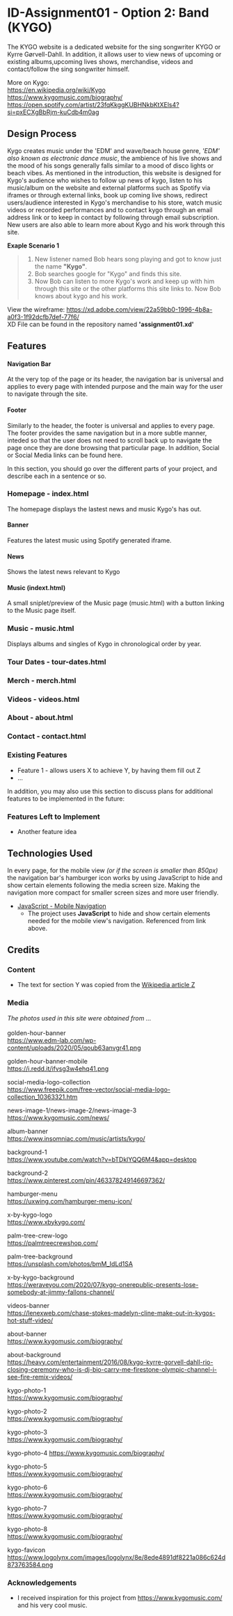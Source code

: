 # ID-Assignment01 - Option 2: Band (KYGO)
The KYGO website is a dedicated website for the sing songwriter KYGO or Kyrre Gørvell-Dahll. In addition, it allows user to view news of upcoming or existing albums,upcoming lives shows, merchandise, videos and contact/follow the sing songwriter himself.

More on Kygo:<br>
https://en.wikipedia.org/wiki/Kygo<br>
https://www.kygomusic.com/biography/<br>
https://open.spotify.com/artist/23fqKkggKUBHNkbKtXEls4?si=pxECXgBbRjm-kuCdb4m0ag

## Design Process
Kygo creates music under the 'EDM' and wave/beach house genre, *'EDM' also known as electronic dance music*, the ambience of his live shows and the mood of his songs generally falls similar to a mood of disco lights or beach vibes. As mentioned in the introduction, this website is designed for Kygo's audience who wishes to follow up news of kygo, listen to his music/album on the website and external platforms such as Spotify via iframes or through external links, book up coming live shows, redirect users/audience interested in Kygo's merchandise to his store, watch music videos or recorded performances and to contact kygo through an email address link or to keep in contact by following through email subscription. New users are also able to learn more about Kygo and his work through this site.

**Exaple Scenario 1**
>  1. New listener named Bob hears song playing and got to know just the name **"Kygo"**.<br>
>  2. Bob searches google for "Kygo" and finds this site.<br>
>  3. Now Bob can listen to more Kygo's work and keep up with him through this site or the other platforms this site links to. Now Bob knows about kygo and his work.<br>

View the wireframe: https://xd.adobe.com/view/22a59bb0-1996-4b8a-a0f3-1f92dcfb7def-77f6/<br>
XD File can be found in the repository named **'assignment01.xd'**

## Features
#### Navigation Bar
At the very top of the page or its header, the navigation bar is universal and applies to every page with intended purpose and the main way for the user to navigate through the site.

#### Footer
Similarly to the header, the footer is universal and applies to every page. The footer provides the same navigation but in a more subtle manner, inteded so that the user does not need to scroll back up to navigate the page once they are done browsing that particular page. In addition, Social or Social Media links can be found here.

In this section, you should go over the different parts of your project, and describe each in a sentence or so.
### Homepage - index.html
The homepage displays the lastest news and music Kygo's has out.
#### Banner
Features the latest music using Spotify generated iframe.
#### News
Shows the latest news relevant to Kygo
#### Music (indext.html)
A small sniplet/preview of the Music page (music.html) with a button linking to the Music page itself.
### Music - music.html
Displays albums and singles of Kygo in chronological order by year.
### Tour Dates - tour-dates.html
### Merch - merch.html
### Videos - videos.html
### About - about.html
### Contact - contact.html


### Existing Features
- Feature 1 - allows users X to achieve Y, by having them fill out Z
- ...

In addition, you may also use this section to discuss plans for additional features to be implemented in the future:

### Features Left to Implement
- Another feature idea

## Technologies Used

In every page, for the mobile view *(or if the screen is smaller than 850px)* the navigation bar's hamburger icon works by using JavaScript to hide and show certain elements following the media screen size. Making the navigation more compact for smaller screen sizes and more user friendly.

- [JavaScript -  Mobile Navigation](https://www.w3schools.com/howto/howto_js_mobile_navbar.asp)
    - The project uses **JavaScript** to hide and show certain elements needed for the mobile view's navigation. Referenced from link above.

## Credits

### Content
- The text for section Y was copied from the [Wikipedia article Z](https://en.wikipedia.org/wiki/Z)

### Media
*The photos used in this site were obtained from ...*<br><br>
golden-hour-banner <br>
https://www.edm-lab.com/wp-content/uploads/2020/05/qoub63anvgr41.png

golden-hour-banner-mobile <br>
https://i.redd.it/ifvsg3w4ehq41.png <br>

social-media-logo-collection<br>
https://www.freepik.com/free-vector/social-media-logo-collection_10363321.htm<br>

news-image-1/news-image-2/news-image-3<br>
https://www.kygomusic.com/news/<br>

album-banner<br>
https://www.insomniac.com/music/artists/kygo/<br>

background-1<br>
https://www.youtube.com/watch?v=bTDklYQQ6M4&app=desktop<br>

background-2<br>
https://www.pinterest.com/pin/463378249146697362/<br>

hamburger-menu<br>
https://uxwing.com/hamburger-menu-icon/<br>

x-by-kygo-logo<br>
https://www.xbykygo.com/<br>

palm-tree-crew-logo<br>
https://palmtreecrewshop.com/<br>

palm-tree-background<br>
https://unsplash.com/photos/bmM_IdLd1SA<br>

x-by-kygo-background<br>
https://weraveyou.com/2020/07/kygo-onerepublic-presents-lose-somebody-at-jimmy-fallons-channel/<br>

videos-banner <br>
https://lenexweb.com/chase-stokes-madelyn-cline-make-out-in-kygos-hot-stuff-video/<br>

about-banner<br>
https://www.kygomusic.com/biography/<br>

about-background<br>
https://heavy.com/entertainment/2016/08/kygo-kyrre-gorvell-dahll-rio-closing-ceremony-who-is-dj-bio-carry-me-firestone-olympic-channel-i-see-fire-remix-videos/<br>

kygo-photo-1<br>
https://www.kygomusic.com/biography/<br>

kygo-photo-2<br>
https://www.kygomusic.com/biography/<br>

kygo-photo-3<br>
https://www.kygomusic.com/biography/<br>

kygo-photo-4
https://www.kygomusic.com/biography/<br>

kygo-photo-5<br>
https://www.kygomusic.com/biography/<br>

kygo-photo-6<br>
https://www.kygomusic.com/biography/<br>

kygo-photo-7<br>
https://www.kygomusic.com/biography/<br>

kygo-photo-8<br>
https://www.kygomusic.com/biography/<br>

kygo-favicon<br>
https://www.logolynx.com/images/logolynx/8e/8ede4891df8221a086c624d873763584.png<br>



### Acknowledgements

- I received inspiration for this project from https://www.kygomusic.com/ and his very cool music.

